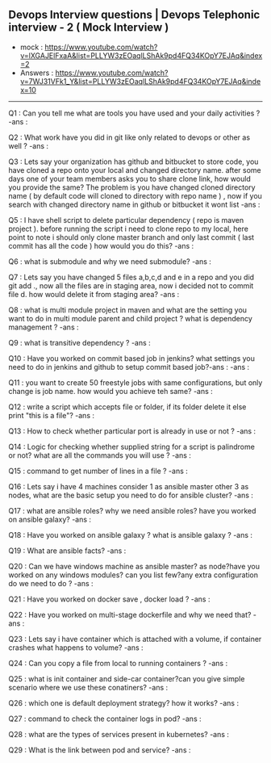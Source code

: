 ## Devops Interview questions | Devops Telephonic interview - 2 ( Mock Interview ) 
* mock : https://www.youtube.com/watch?v=lXGAJElFxaA&list=PLLYW3zEOaqlLShAk9pd4FQ34KOpY7EJAq&index=2
* Answers : https://www.youtube.com/watch?v=7WJ31VFk1_Y&list=PLLYW3zEOaqlLShAk9pd4FQ34KOpY7EJAq&index=10
  
------------------------------------

Q1 : Can you tell me what are tools you have used and your daily activities ?
-ans :

Q2 : What work have you did in git like only related to devops or other as well ?
-ans :

Q3 : Lets say your organization has github and bitbucket to store code, you have cloned a repo onto your local and changed directory name. after some days one of your team members asks you to share clone link, how would you provide the same? The problem is you have changed cloned directory name ( by default code will cloned to directory with repo name ) , now if you search with changed directory name in github or bitbucket it wont list 
-ans :

Q5 :  I have shell script to delete particular dependency ( repo is maven project ). before running the script i need to clone repo to my local, here point to note i should only clone master branch and only last commit ( last commit has all the code ) how would you do this?
-ans :

Q6 : what is submodule and why we need submodule?
-ans :

Q7 : Lets say you have changed 5 files a,b,c,d and e in a repo and you did git add ., now all the files are in staging area, now i decided not to commit file d. how would delete it from staging area?
-ans :

Q8 :  what is multi module project in maven and what are the setting you want to do in multi module parent and child project ? what is dependency management ?
-ans :

Q9 : what is transitive dependency ?
-ans :

Q10 : Have you worked on commit based job in jenkins? what settings you need to do in jenkins and github to setup commit based job?-ans :
-ans :

Q11 :  you want to create 50 freestyle jobs with same configurations, but only change is job name. how would you achieve teh same?
-ans :

Q12 :  write a script which accepts file or folder, if its folder delete it else print "this is a file"?
-ans :

Q13 : How to check whether particular port is already in use or not ?
-ans :

Q14 : Logic for checking whether supplied string for a script is palindrome or not? what are all the commands you will use ?
-ans :

Q15 :  command to get number of lines in a file ? 
-ans :

Q16 : Lets say i have 4 machines consider 1 as ansible master other 3 as nodes, what are the basic setup you need to do for ansible cluster?
-ans :

Q17 : what are ansible roles? why we need ansible roles? have you worked on ansible galaxy?
-ans :

Q18 : Have you worked on ansible galaxy ? what is ansible galaxy ?
-ans :

Q19 :  What are ansible facts?
-ans :

Q20 : Can we have windows machine as ansible master? as node?have you worked on any windows modules? can you list few?any extra configuration do we need to do ?
-ans :


Q21 : Have you worked on docker save , docker load ?
-ans :

Q22 :  Have you worked on multi-stage dockerfile and why we need that?
-ans :

Q23 : Lets say i have container which is attached with a volume, if container crashes what happens to volume?
-ans :

Q24 : Can you copy a file from local to running containers ?
-ans :

Q25 : what is init container and side-car container?can you give simple scenario where we use these conatiners?
-ans :

Q26 : which one is default deployment strategy? how it works?
-ans :

Q27 :  command to check the container logs in pod?
-ans :

Q28 : what are the types of services present in kubernetes?
-ans :

Q29 : What is the link between pod and service?
-ans :
